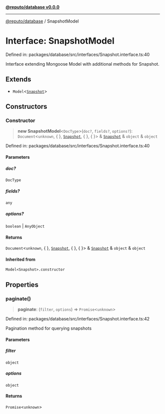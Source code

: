 [**@reputo/database v0.0.0**](../README.md)

***

[@reputo/database](../globals.md) / SnapshotModel

# Interface: SnapshotModel

Defined in: packages/database/src/interfaces/Snapshot.interface.ts:40

Interface extending Mongoose Model with additional methods for Snapshot.

## Extends

- `Model`\<[`Snapshot`](Snapshot.md)\>

## Constructors

### Constructor

> **new SnapshotModel**\<`DocType`\>(`doc?`, `fields?`, `options?`): `Document`\<`unknown`, \{ \}, [`Snapshot`](Snapshot.md), \{ \}, \{ \}\> & [`Snapshot`](Snapshot.md) & `object` & `object`

Defined in: packages/database/src/interfaces/Snapshot.interface.ts:40

#### Parameters

##### doc?

`DocType`

##### fields?

`any`

##### options?

`boolean` | `AnyObject`

#### Returns

`Document`\<`unknown`, \{ \}, [`Snapshot`](Snapshot.md), \{ \}, \{ \}\> & [`Snapshot`](Snapshot.md) & `object` & `object`

#### Inherited from

`Model<Snapshot>.constructor`

## Properties

### paginate()

> **paginate**: (`filter`, `options`) => `Promise`\<`unknown`\>

Defined in: packages/database/src/interfaces/Snapshot.interface.ts:42

Pagination method for querying snapshots

#### Parameters

##### filter

`object`

##### options

`object`

#### Returns

`Promise`\<`unknown`\>

